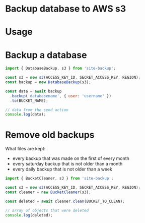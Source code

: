 # Backup database to AWS s3

# Usage

# Backup a database

```javascript
import { DatabaseBackup, s3 } from 'site-backup';

const s3 = new s3(ACCESS_KEY_ID, SECRET_ACCESS_KEY, REGION);
const backup = new DatabaseBackup(s3);

const data = await backup
  .backup('databasename', { user: 'username' })
  .to(BUCKET_NAME);

// data from the send action
console.log(data);
```

# Remove old backups

What files are kept:
* every backup that was made on the first of every month
* every saturday backup that is not older than a month
* every daily backup that is not older than a week

```javascript
import { BucketCleaner, s3 } from 'site-backup';

const s3 = new s3(ACCESS_KEY_ID, SECRET_ACCESS_KEY, REGION);
const cleaner = new BucketCleaner(s3);

const deleted = await cleaner.clean(BUCKET_TO_CLEAN);

// array of objects that were deleted
console.log(deleted);
```
